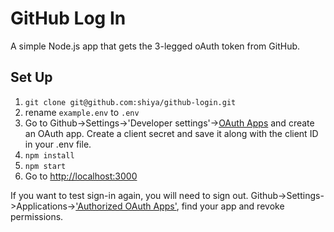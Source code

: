 # GitHub Log In

A simple Node.js app that gets the 3-legged oAuth token from GitHub.

## Set Up

1. `git clone git@github.com:shiya/github-login.git`
2. rename `example.env` to `.env`
3. Go to Github->Settings->'Developer settings'->[OAuth Apps](https://github.com/settings/developers) and create an OAuth app. Create a client secret and save it along with the client ID in your .env file.
4. `npm install`
5. `npm start`
6. Go to <http://localhost:3000>

If you want to test sign-in again, you will need to sign out. Github->Settings->Applications->['Authorized OAuth Apps'](https://github.com/settings/applications), find your app and revoke permissions.
